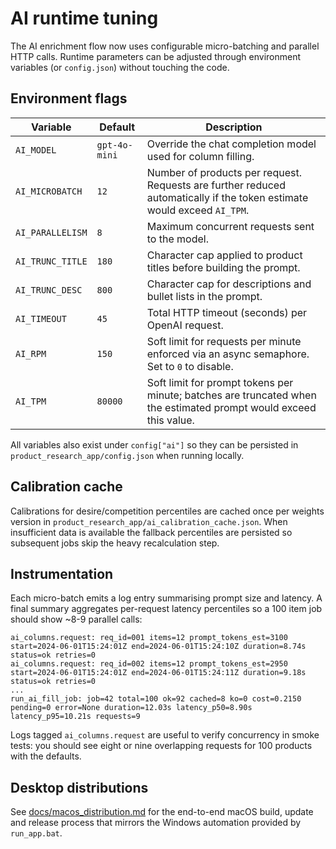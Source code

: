 # AI runtime tuning

The AI enrichment flow now uses configurable micro-batching and parallel HTTP calls. Runtime parameters can be adjusted through environment variables (or `config.json`) without touching the code.

## Environment flags

| Variable | Default | Description |
| --- | --- | --- |
| `AI_MODEL` | `gpt-4o-mini` | Override the chat completion model used for column filling. |
| `AI_MICROBATCH` | `12` | Number of products per request. Requests are further reduced automatically if the token estimate would exceed `AI_TPM`. |
| `AI_PARALLELISM` | `8` | Maximum concurrent requests sent to the model. |
| `AI_TRUNC_TITLE` | `180` | Character cap applied to product titles before building the prompt. |
| `AI_TRUNC_DESC` | `800` | Character cap for descriptions and bullet lists in the prompt. |
| `AI_TIMEOUT` | `45` | Total HTTP timeout (seconds) per OpenAI request. |
| `AI_RPM` | `150` | Soft limit for requests per minute enforced via an async semaphore. Set to `0` to disable. |
| `AI_TPM` | `80000` | Soft limit for prompt tokens per minute; batches are truncated when the estimated prompt would exceed this value. |

All variables also exist under `config["ai"]` so they can be persisted in `product_research_app/config.json` when running locally.

## Calibration cache

Calibrations for desire/competition percentiles are cached once per weights version in `product_research_app/ai_calibration_cache.json`. When insufficient data is available the fallback percentiles are persisted so subsequent jobs skip the heavy recalculation step.

## Instrumentation

Each micro-batch emits a log entry summarising prompt size and latency. A final summary aggregates per-request latency percentiles so a 100 item job should show ~8-9 parallel calls:

```
ai_columns.request: req_id=001 items=12 prompt_tokens_est=3100 start=2024-06-01T15:24:01Z end=2024-06-01T15:24:10Z duration=8.74s status=ok retries=0
ai_columns.request: req_id=002 items=12 prompt_tokens_est=2950 start=2024-06-01T15:24:01Z end=2024-06-01T15:24:11Z duration=9.18s status=ok retries=0
...
run_ai_fill_job: job=42 total=100 ok=92 cached=8 ko=0 cost=0.2150 pending=0 error=None duration=12.03s latency_p50=8.90s latency_p95=10.21s requests=9
```

Logs tagged `ai_columns.request` are useful to verify concurrency in smoke tests: you should see eight or nine overlapping requests for 100 products with the defaults.

## Desktop distributions

See [docs/macos_distribution.md](docs/macos_distribution.md) for the end-to-end macOS build, update and release process that mirrors the Windows automation provided by `run_app.bat`.
